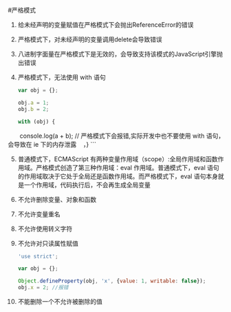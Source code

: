 #严格模式

1. 给未经声明的变量赋值在严格模式下会抛出ReferenceError的错误

2. 严格模式下，对未经声明的变量调用delete会导致错误

3. 八进制字面量在严格模式下是无效的，会导致支持该模式的JavaScript引擎抛出错误

4. 严格模式下，无法使用 with 语句

    ```javascript
    var obj = {};
    
    obj.a = 1;
    obj.b = 2;
    
    with (obj) {
        console.log(a + b); // 严格模式下会报错,实际开发中也不要使用 with 语句，会导致在 ie 下的内存泄露
    ，}
    ```
    
5. 普通模式下，ECMAScript 有两种变量作用域（scope）:全局作用域和函数作用域。严格模式创造了第三种作用域：eval 作用域。普通模式下，eval 语句的作用域取决于它处于全局还是函数作用域。而严格模式下，eval 语句本身就是一个作用域，代码执行后，不会再生成全局变量

6. 不允许删除变量、对象和函数

7. 不允许变量重名

8. 不允许使用转义字符

9. 不允许对只读属性赋值

    ```javascript
    'use strict';
    
    var obj = {};
    
    Object.defineProperty(obj, 'x', {value: 1, writable: false});
    obj.x = 2; //报错
    ```
    
10. 不能删除一个不允许被删除的值
